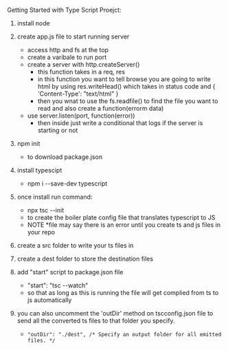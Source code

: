 Getting Started with Type Script Proejct:


1. install node
2. create app.js file to start running server
    - access http and fs at the top
    - create a varibale to run port
    - create a server with http.createServer()
        - this function takes in a req, res
        - in this function you want to tell browse you are going to write html by using res.writeHead() which takes in status code and     { 'Content-Type': "text/html" }
        - then you wnat to use the fs.readfile() to find the file you want to read and also create a function(errorm data)
    - use server.listen(port, function(error))
        - then inside just write a conditional that logs if the server is starting or not

3. npm init
    - to download package.json
4. install typescipt 
    - npm i --save-dev typescript
5. once install run command:
    - npx tsc --init
    - to create the boiler plate config file that translates typescript to JS
    - NOTE *file may say there is an error until you create ts and js files in your repo

6. create a src folder to write your ts files in
7. create a dest folder to store the destination files
8. add "start" script to package.json file 
    - "start": "tsc --watch"
    - so that as long as this is running the file will get complied from ts to js automatically
9. you can also uncomment the 'outDir' method on tscconfig.json file to send all the converted ts files to that folder you specify.
    -     "outDir": "./dest", /* Specify an output folder for all emitted files. */


